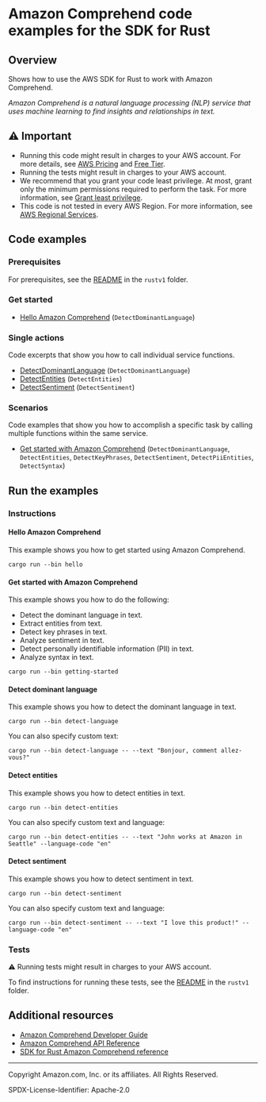 # Amazon Comprehend code examples for the SDK for Rust

## Overview

Shows how to use the AWS SDK for Rust to work with Amazon Comprehend.

<!--custom.overview.start-->
<!--custom.overview.end-->

_Amazon Comprehend is a natural language processing (NLP) service that uses machine learning to find insights and relationships in text._

## ⚠ Important

* Running this code might result in charges to your AWS account. For more details, see [AWS Pricing](https://aws.amazon.com/pricing/) and [Free Tier](https://aws.amazon.com/free/).
* Running the tests might result in charges to your AWS account.
* We recommend that you grant your code least privilege. At most, grant only the minimum permissions required to perform the task. For more information, see [Grant least privilege](https://docs.aws.amazon.com/IAM/latest/UserGuide/best-practices.html#grant-least-privilege).
* This code is not tested in every AWS Region. For more information, see [AWS Regional Services](https://aws.amazon.com/about-aws/global-infrastructure/regional-product-services).

<!--custom.important.start-->
<!--custom.important.end-->

## Code examples

### Prerequisites

For prerequisites, see the [README](../../README.md#Prerequisites) in the `rustv1` folder.

### Get started

- [Hello Amazon Comprehend](src/bin/hello.rs#L25) (`DetectDominantLanguage`)

### Single actions

Code excerpts that show you how to call individual service functions.

- [DetectDominantLanguage](src/bin/detect-language.rs#L18) (`DetectDominantLanguage`)
- [DetectEntities](src/bin/detect-entities.rs#L18) (`DetectEntities`)
- [DetectSentiment](src/bin/detect-sentiment.rs#L18) (`DetectSentiment`)

### Scenarios

Code examples that show you how to accomplish a specific task by calling multiple functions within the same service.

- [Get started with Amazon Comprehend](src/bin/getting-started.rs) (`DetectDominantLanguage`, `DetectEntities`, `DetectKeyPhrases`, `DetectSentiment`, `DetectPiiEntities`, `DetectSyntax`)

## Run the examples

### Instructions

<!--custom.instructions.start-->
<!--custom.instructions.end-->

#### Hello Amazon Comprehend

This example shows you how to get started using Amazon Comprehend.

```
cargo run --bin hello
```

#### Get started with Amazon Comprehend

This example shows you how to do the following:

- Detect the dominant language in text.
- Extract entities from text.
- Detect key phrases in text.
- Analyze sentiment in text.
- Detect personally identifiable information (PII) in text.
- Analyze syntax in text.

```
cargo run --bin getting-started
```

#### Detect dominant language

This example shows you how to detect the dominant language in text.

```
cargo run --bin detect-language
```

You can also specify custom text:

```
cargo run --bin detect-language -- --text "Bonjour, comment allez-vous?"
```

#### Detect entities

This example shows you how to detect entities in text.

```
cargo run --bin detect-entities
```

You can also specify custom text and language:

```
cargo run --bin detect-entities -- --text "John works at Amazon in Seattle" --language-code "en"
```

#### Detect sentiment

This example shows you how to detect sentiment in text.

```
cargo run --bin detect-sentiment
```

You can also specify custom text and language:

```
cargo run --bin detect-sentiment -- --text "I love this product!" --language-code "en"
```

### Tests

⚠ Running tests might result in charges to your AWS account.

To find instructions for running these tests, see the [README](../../README.md#Tests) in the `rustv1` folder.

<!--custom.tests.start-->
<!--custom.tests.end-->

## Additional resources

- [Amazon Comprehend Developer Guide](https://docs.aws.amazon.com/comprehend/latest/dg/what-is.html)
- [Amazon Comprehend API Reference](https://docs.aws.amazon.com/comprehend/latest/APIReference/Welcome.html)
- [SDK for Rust Amazon Comprehend reference](https://docs.rs/aws-sdk-comprehend/latest/aws_sdk_comprehend/)

<!--custom.resources.start-->
<!--custom.resources.end-->

---

Copyright Amazon.com, Inc. or its affiliates. All Rights Reserved.

SPDX-License-Identifier: Apache-2.0